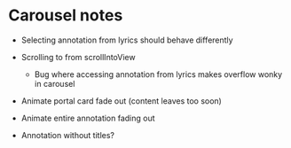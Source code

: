 # Carousel notes

* Selecting annotation from lyrics should behave differently

* Scrolling to from scrollIntoView
    * Bug where accessing annotation from lyrics makes overflow wonky in carousel

* Animate portal card fade out (content leaves too soon)
* Animate entire annotation fading out

* Annotation without titles?
